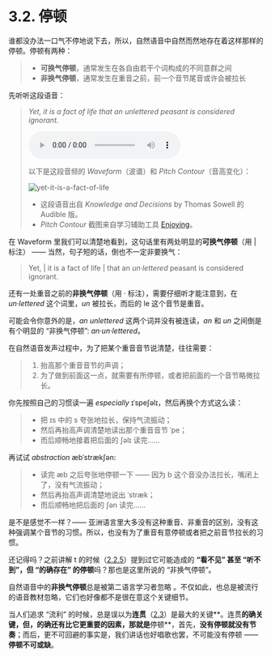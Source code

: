 # 3.2. 停顿

谁都没办法一口气不停地说下去，所以，自然语音中自然而然地存在着这样那样的停顿。停顿有两种：

>* **可换气停顿**，通常发生在各自由若干个词构成的不同意群之间
>* **非换气停顿**，通常发生在重音之前，前一个音节尾音或许会被拉长

先听听这段语音：

> *Yet, it is a fact of life that an unlettered peasant is considered ignorant.*
>
> <audio controls><source src="/audios/yet-it-is-a-fact-of-life.mp3" type="audio/mpeg">Your browser does not support the audio element.</source></audio>
>
> 以下是这段音频的 *Waveform*（波谱）和 *Pitch Contour*（音高变化）：
>
> ![yet-it-is-a-fact-of-life](/images/yet-it-is-a-fact-of-life.png)
>
> * 这段语音出自 *Knowledge and Decisions* by Thomas Sowell 的 Audible 版。
> * *Pitch Contour* 截图来自学习辅助工具 [Enjoying](https://github.com/xiaolai/everyone-can-use-english)。

在 Waveform 里我们可以清楚地看到，这句话里有两处明显的**可换气停顿**（用 <span class="pho">|</span> 标注） —— 当然，句子短的话，倒也不一定非要换气：

> Yet, | it is a fact of life | that an *un·lettered* peasant is considered ignorant.

还有一处重音之前的**非换气停顿**（用 <span class="pho">·</span> 标注），需要仔细听才能注意到，在 *un·lettered* 这个词里，*un* 被拉长，而后的 <span class="pho alt">le</span> 这个音节是重音。

可能会令你意外的是，*an unlettered* 这两个词并没有被连读，*an* 和 *un* 之间倒是有个明显的 “非换气停顿”: *an·un·lettered*。

在自然语音发声过程中，为了把某个重音音节说清楚，往往需要：

> 1. 抬高那个重音音节的声调；
> 2. 为了做到前面这一点，就需要有所停顿，或者把前面的一个音节略微拉长。

你先按照自己的习惯读一遍 *especially* <span class="pho alt">ɪˈspeʃəlɪ</span>，然后再换个方式这么读：

> * 把 <span class="pho alt">ɪs</span> 中的 <span class="pho">s</span> 夸张地拉长，保持气流振动；
> * 然后再抬高声调清楚地读出那个重音音节 <span class="pho alt">ˈpe</span>；
> * 而后顺畅地接着把后面的 <span class="pho alt">ʃəlɪ</span> 读完……

再试试 *abstraction* <span class="pho alt">æbˈstrækʃən</span>:

> * 读完 <span class="pho alt">æb</span> 之后夸张地停顿一下 —— 因为 <span class="pho">b</span> 这个音没办法拉长，嘴闭上了，没有气流振动；
> * 然后再抬高声调清楚地说出 <span class="pho alt">ˈstræk</span>；
> * 而后顺畅地把后面的 <span class="pho alt">ʃən</span> 读完……

是不是感觉不一样？—— 亚洲语言里大多没有这种重音、非重音的区别，没有这种强调某个音节的习惯。所以，也没有为了重音有意停顿或者把之前音节拉长的习惯。

还记得吗？之前讲解 <span class="pho">t</span> 的时候（[2.2.5](17-td#_2-2-5-1-省音)）提到过它可能造成的  **“看不见” 甚至 “听不到”，但 “的确存在” 的停顿**吗？那也是这里所说的 “非换气停顿”。

自然语音中的**非换气停顿**总是被第二语言学习者忽略 。不仅如此，也总是被流行的语音教材忽略，它们也好像都不是很在意这个关键细节。

当人们追求 “流利” 的时候，总是误以为**连贯**（[2.3](26-catenation)）是最大的关键**。连贯**的确关键，但，的确还有比它更重要的因素，那就是**停顿**，首先，**没有停顿就没有节奏**；而后，更不可回避的事实是，我们讲话也好唱歌也罢，不可能没有停顿 —— **停顿不可或缺**。